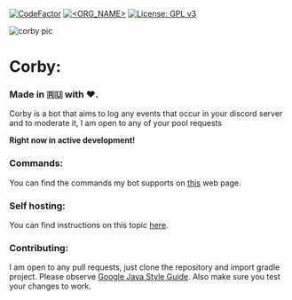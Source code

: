 [![CodeFactor](https://www.codefactor.io/repository/github/d1snin-dev/corby/badge)](https://www.codefactor.io/repository/github/d1snin/corby)
[![<ORG_NAME>](https://circleci.com/gh/d1snin-dev/corby.svg?style=svg)](https://circleci.com/gh/d1snin-dev/corby)
[![License: GPL v3](https://img.shields.io/badge/License-GPLv3-blue.svg)](https://www.gnu.org/licenses/gpl-3.0)

![corby pic](https://raw.githubusercontent.com/d1snin/corby/development/src/main/resources/corby_banner.jpg)

# Corby:

### Made in 🇷🇺 with ❤️.

Corby is a bot that aims to log any events that occur in your discord server and to moderate it, I am open to any of your pool requests

**Right now in active development!**

### Commands:
You can find the commands my bot supports on [this](https://d1snin.xyz/corby/) web page.

### Self hosting:
You can find instructions on this topic [here](https://github.com/d1snin/corby/blob/dev/SELF_HOSTING.md).

### Contributing:
I am open to any pull requests, just clone the repository and import gradle project.
Please observe [Google Java Style Guide](https://google.github.io/styleguide/javaguide.html). 
Also make sure you test your changes to work.
